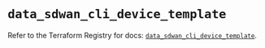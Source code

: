 # `data_sdwan_cli_device_template`

Refer to the Terraform Registry for docs: [`data_sdwan_cli_device_template`](https://registry.terraform.io/providers/ciscodevnet/sdwan/0.8.0/docs/data-sources/cli_device_template).
